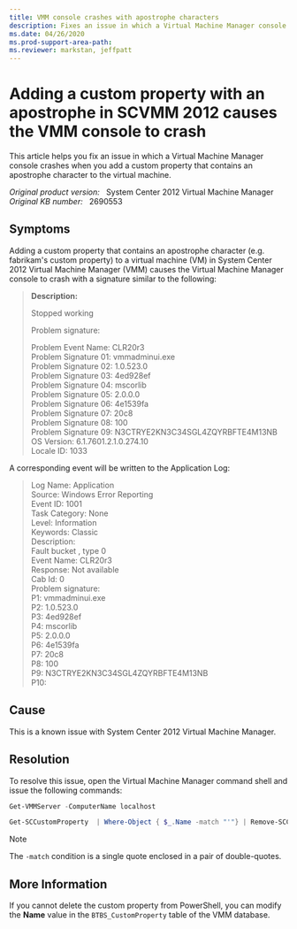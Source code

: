 ```yaml
---
title: VMM console crashes with apostrophe characters
description: Fixes an issue in which a Virtual Machine Manager console crashes when you add a custom property that contains an apostrophe character to the virtual machine.
ms.date: 04/26/2020
ms.prod-support-area-path: 
ms.reviewer: markstan, jeffpatt
---
```

# Adding a custom property with an apostrophe in SCVMM 2012 causes the VMM console to crash

This article helps you fix an issue in which a Virtual Machine Manager console crashes when you add a custom property that contains an apostrophe character to the virtual machine.

_Original product version:_ &nbsp; System Center 2012 Virtual Machine Manager  
_Original KB number:_ &nbsp; 2690553

## Symptoms

Adding a custom property that contains an apostrophe character (e.g. fabrikam's custom property) to a virtual machine (VM) in System Center 2012 Virtual Machine Manager (VMM) causes the Virtual Machine Manager console to crash with a signature similar to the following:

> **Description:**
>
> Stopped working  
>
> Problem signature:  
>
> Problem Event Name: CLR20r3  
> Problem Signature 01: vmmadminui.exe  
> Problem Signature 02: 1.0.523.0  
> Problem Signature 03: 4ed928ef  
> Problem Signature 04: mscorlib  
> Problem Signature 05: 2.0.0.0  
> Problem Signature 06: 4e1539fa  
> Problem Signature 07: 20c8  
> Problem Signature 08: 100  
> Problem Signature 09: N3CTRYE2KN3C34SGL4ZQYRBFTE4M13NB  
> OS Version: 6.1.7601.2.1.0.274.10  
> Locale ID: 1033  

A corresponding event will be written to the Application Log:  

> Log Name:      Application  
> Source:        Windows Error Reporting  
> Event ID:      1001  
> Task Category: None  
> Level:         Information  
> Keywords:      Classic  
> Description:  
> Fault bucket , type 0  
> Event Name: CLR20r3  
> Response: Not available  
> Cab Id: 0  
> Problem signature:  
> P1: vmmadminui.exe  
> P2: 1.0.523.0  
> P3: 4ed928ef  
> P4: mscorlib  
> P5: 2.0.0.0  
> P6: 4e1539fa  
> P7: 20c8  
> P8: 100  
> P9: N3CTRYE2KN3C34SGL4ZQYRBFTE4M13NB  
> P10:

## Cause

This is a known issue with System Center 2012 Virtual Machine Manager.

## Resolution

To resolve this issue, open the Virtual Machine Manager command shell and issue the following commands:

```powershell
Get-VMMServer -ComputerName localhost
```

```powershell
Get-SCCustomProperty  | Where-Object { $_.Name -match "'"} | Remove-SCCustomProperty
```

> [!NOTE]
> The `-match` condition is a single quote enclosed in a pair of double-quotes.

## More Information

If you cannot delete the custom property from PowerShell, you can modify the **Name** value in the `BTBS_CustomProperty` table of the VMM database.
